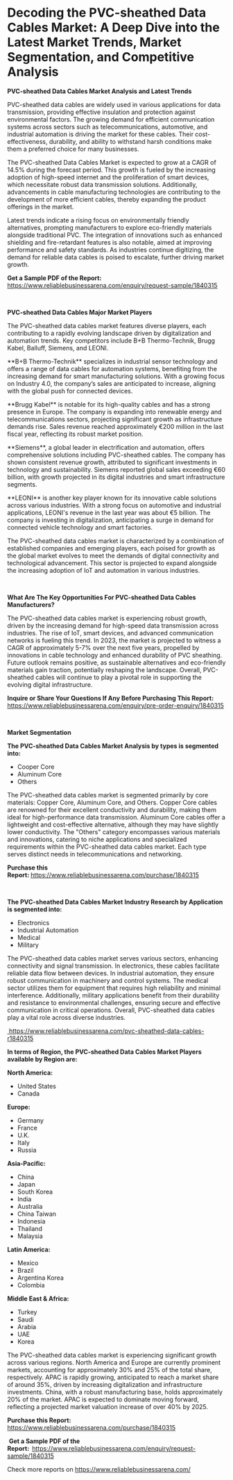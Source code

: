 <p><h1>Decoding the PVC-sheathed Data Cables Market: A Deep Dive into the Latest Market Trends, Market Segmentation, and Competitive Analysis</h1></p><p><strong>PVC-sheathed Data Cables Market Analysis and Latest Trends</strong></p>
<p><p>PVC-sheathed data cables are widely used in various applications for data transmission, providing effective insulation and protection against environmental factors. The growing demand for efficient communication systems across sectors such as telecommunications, automotive, and industrial automation is driving the market for these cables. Their cost-effectiveness, durability, and ability to withstand harsh conditions make them a preferred choice for many businesses.</p><p>The PVC-sheathed Data Cables Market is expected to grow at a CAGR of 14.5% during the forecast period. This growth is fueled by the increasing adoption of high-speed internet and the proliferation of smart devices, which necessitate robust data transmission solutions. Additionally, advancements in cable manufacturing technologies are contributing to the development of more efficient cables, thereby expanding the product offerings in the market.</p><p>Latest trends indicate a rising focus on environmentally friendly alternatives, prompting manufacturers to explore eco-friendly materials alongside traditional PVC. The integration of innovations such as enhanced shielding and fire-retardant features is also notable, aimed at improving performance and safety standards. As industries continue digitizing, the demand for reliable data cables is poised to escalate, further driving market growth.</p></p>
<p><strong>Get a Sample PDF of the Report:&nbsp;</strong> <a href="https://www.reliablebusinessarena.com/enquiry/request-sample/1840315?utm_campaign=2531&utm_medium=2&utm_source=Github&utm_content=ia&utm_term=08042025&utm_id=pvc-sheathed-data-cables">https://www.reliablebusinessarena.com/enquiry/request-sample/1840315</a></p>
<p>&nbsp;</p>
<p><strong>PVC-sheathed Data Cables Major Market Players</strong></p>
<p><p>The PVC-sheathed data cables market features diverse players, each contributing to a rapidly evolving landscape driven by digitalization and automation trends. Key competitors include B+B Thermo-Technik, Brugg Kabel, Balluff, Siemens, and LEONI.</p><p>**B+B Thermo-Technik** specializes in industrial sensor technology and offers a range of data cables for automation systems, benefiting from the increasing demand for smart manufacturing solutions. With a growing focus on Industry 4.0, the company’s sales are anticipated to increase, aligning with the global push for connected devices.</p><p>**Brugg Kabel** is notable for its high-quality cables and has a strong presence in Europe. The company is expanding into renewable energy and telecommunications sectors, projecting significant growth as infrastructure demands rise. Sales revenue reached approximately €200 million in the last fiscal year, reflecting its robust market position.</p><p>**Siemens**, a global leader in electrification and automation, offers comprehensive solutions including PVC-sheathed cables. The company has shown consistent revenue growth, attributed to significant investments in technology and sustainability. Siemens reported global sales exceeding €60 billion, with growth projected in its digital industries and smart infrastructure segments.</p><p>**LEONI** is another key player known for its innovative cable solutions across various industries. With a strong focus on automotive and industrial applications, LEONI's revenue in the last year was about €5 billion. The company is investing in digitalization, anticipating a surge in demand for connected vehicle technology and smart factories.</p><p>The PVC-sheathed data cables market is characterized by a combination of established companies and emerging players, each poised for growth as the global market evolves to meet the demands of digital connectivity and technological advancement. This sector is projected to expand alongside the increasing adoption of IoT and automation in various industries.</p></p>
<p>&nbsp;</p>
<p><strong>What Are The Key Opportunities For PVC-sheathed Data Cables Manufacturers?</strong></p>
<p><p>The PVC-sheathed data cables market is experiencing robust growth, driven by the increasing demand for high-speed data transmission across industries. The rise of IoT, smart devices, and advanced communication networks is fueling this trend. In 2023, the market is projected to witness a CAGR of approximately 5-7% over the next five years, propelled by innovations in cable technology and enhanced durability of PVC sheathing. Future outlook remains positive, as sustainable alternatives and eco-friendly materials gain traction, potentially reshaping the landscape. Overall, PVC-sheathed cables will continue to play a pivotal role in supporting the evolving digital infrastructure.</p></p>
<p><strong>Inquire or Share Your Questions If Any Before Purchasing This Report:</strong> <a href="https://www.reliablebusinessarena.com/enquiry/pre-order-enquiry/1840315?utm_campaign=2531&utm_medium=2&utm_source=Github&utm_content=ia&utm_term=08042025&utm_id=pvc-sheathed-data-cables">https://www.reliablebusinessarena.com/enquiry/pre-order-enquiry/1840315</a></p>
<p>&nbsp;</p>
<p><strong>Market Segmentation</strong></p>
<p><strong>The PVC-sheathed Data Cables Market Analysis by types is segmented into:</strong></p>
<p><ul><li>Cooper Core</li><li>Aluminum Core</li><li>Others</li></ul></p>
<p><p>The PVC-sheathed data cables market is segmented primarily by core materials: Copper Core, Aluminum Core, and Others. Copper Core cables are renowned for their excellent conductivity and durability, making them ideal for high-performance data transmission. Aluminum Core cables offer a lightweight and cost-effective alternative, although they may have slightly lower conductivity. The "Others" category encompasses various materials and innovations, catering to niche applications and specialized requirements within the PVC-sheathed data cables market. Each type serves distinct needs in telecommunications and networking.</p></p>
<p><strong>Purchase this Report:&nbsp;</strong><a href="https://www.reliablebusinessarena.com/purchase/1840315?utm_campaign=2531&utm_medium=2&utm_source=Github&utm_content=ia&utm_term=08042025&utm_id=pvc-sheathed-data-cables">https://www.reliablebusinessarena.com/purchase/1840315</a></p>
<p>&nbsp;</p>
<p><strong>The PVC-sheathed Data Cables Market Industry Research by Application is segmented into:</strong></p>
<p><ul><li>Electronics</li><li>Industrial Automation</li><li>Medical</li><li>Military</li></ul></p>
<p><p>The PVC-sheathed data cables market serves various sectors, enhancing connectivity and signal transmission. In electronics, these cables facilitate reliable data flow between devices. In industrial automation, they ensure robust communication in machinery and control systems. The medical sector utilizes them for equipment that requires high reliability and minimal interference. Additionally, military applications benefit from their durability and resistance to environmental challenges, ensuring secure and effective communication in critical operations. Overall, PVC-sheathed data cables play a vital role across diverse industries.</p></p>
<p><a href="https://www.reliablebusinessarena.com/pvc-sheathed-data-cables-r1840315?utm_campaign=2531&utm_medium=2&utm_source=Github&utm_content=ia&utm_term=08042025&utm_id=pvc-sheathed-data-cables">&nbsp;https://www.reliablebusinessarena.com/pvc-sheathed-data-cables-r1840315</a></p>
<p><strong>In terms of Region, the PVC-sheathed Data Cables Market Players available by Region are:</strong></p>
<p>
    <p> <strong> North America: </strong>
        <ul>
            <li>United States</li>
            <li>Canada</li>
        </ul>
        </p> 
    <p> <strong> Europe: </strong>
        <ul>
            <li>Germany</li>
            <li>France</li>
            <li>U.K.</li>
            <li>Italy</li>
            <li>Russia</li>
        </ul>
        </p> 
    <p> <strong> Asia-Pacific: </strong>
        <ul>
            <li>China</li>
            <li>Japan</li>
            <li>South Korea</li>
            <li>India</li>
            <li>Australia</li>
            <li>China Taiwan</li>
            <li>Indonesia</li>
            <li>Thailand</li>
            <li>Malaysia</li>
        </ul>
        </p> 
    <p> <strong> Latin America: </strong>
        <ul>
            <li>Mexico</li>
            <li>Brazil</li>
            <li>Argentina Korea</li>
            <li>Colombia</li>
        </ul>
        </p> 
    <p> <strong> Middle East & Africa: </strong>
        <ul>
            <li>Turkey</li>
            <li>Saudi</li>
            <li>Arabia</li>
            <li>UAE</li>
            <li>Korea</li>
        </ul>
    </p>
    </p>
<p><p>The PVC-sheathed data cables market is experiencing significant growth across various regions. North America and Europe are currently prominent markets, accounting for approximately 30% and 25% of the total share, respectively. APAC is rapidly growing, anticipated to reach a market share of around 35%, driven by increasing digitalization and infrastructure investments. China, with a robust manufacturing base, holds approximately 20% of the market. APAC is expected to dominate moving forward, reflecting a projected market valuation increase of over 40% by 2025.</p></p>
<p><strong>Purchase this Report: </strong><a href="https://www.reliablebusinessarena.com/purchase/1840315?utm_campaign=2531&utm_medium=2&utm_source=Github&utm_content=ia&utm_term=08042025&utm_id=pvc-sheathed-data-cables">https://www.reliablebusinessarena.com/purchase/1840315</a></p>
<p>&nbsp;<strong>Get a Sample PDF of the Report:&nbsp;&nbsp;</strong><a href="https://www.reliablebusinessarena.com/enquiry/request-sample/1840315?utm_campaign=2531&utm_medium=2&utm_source=Github&utm_content=ia&utm_term=08042025&utm_id=pvc-sheathed-data-cables">https://www.reliablebusinessarena.com/enquiry/request-sample/1840315</a></p>
<p><strong></strong></p>
<p>Check more reports on <a href="https://www.reliablebusinessarena.com/?utm_campaign=2531&utm_medium=2&utm_source=Github&utm_content=ia&utm_term=08042025&utm_id=pvc-sheathed-data-cables">https://www.reliablebusinessarena.com/</a></p>